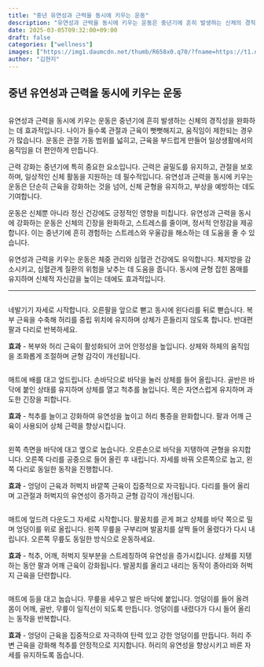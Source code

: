 ```yaml
---
title: "중년 유연성과 근력을 동시에 키우는 운동"
description: "유연성과 근력을 동시에 키우는 운동은 중년기에 흔히 발생하는 신체의 경직성을 완화하는 데 효과적입니다. 나이가 들수록 관절과 근육이 뻣뻣해지고, 움직임이 제한되는 경우가 많습니다. 운동은 관절 가동 범위를 넓히고, 근육을 부드럽게 만들어 일상생활에서의 움직임을 더 편안"
date: 2025-03-05T09:32:00+09:00
draft: false
categories: ["wellness"]
images: ["https://img1.daumcdn.net/thumb/R658x0.q70/?fname=https://t1.daumcdn.net/news/202501/14/tenbody/20250114173002503hscv.jpg", "https://t1.daumcdn.net/news/202501/14/tenbody/20250114173003094siao.gif", "https://t1.daumcdn.net/news/202501/14/tenbody/20250114173003489kosa.gif", "https://t1.daumcdn.net/news/202501/14/tenbody/20250114173003868husk.gif", "https://t1.daumcdn.net/news/202501/14/tenbody/20250114173004376hanl.gif"]
author: "김현지"
---
```


<h2 >중년 유연성과 근력을 동시에 키우는 운동</h2> <figure ><img src="https://img1.daumcdn.net/thumb/R658x0.q70/?fname=https://t1.daumcdn.net/news/202501/14/tenbody/20250114173002503hscv.jpg" alt=""/></figure> <p>유연성과 근력을 동시에 키우는 운동은 중년기에 흔히 발생하는 신체의 경직성을 완화하는 데 효과적입니다. 나이가 들수록 관절과 근육이 뻣뻣해지고, 움직임이 제한되는 경우가 많습니다. 운동은 관절 가동 범위를 넓히고, 근육을 부드럽게 만들어 일상생활에서의 움직임을 더 편안하게 만듭니다.</p> <p>근력 강화는 중년기에 특히 중요한 요소입니다. 근력은 골밀도를 유지하고, 관절을 보호하며, 일상적인 신체 활동을 지원하는 데 필수적입니다. 유연성과 근력을 동시에 키우는 운동은 단순히 근육을 강화하는 것을 넘어, 신체 균형을 유지하고, 부상을 예방하는 데도 기여합니다.</p> <p>운동은 신체뿐 아니라 정신 건강에도 긍정적인 영향을 미칩니다. 유연성과 근력을 동시에 강화하는 운동은 신체의 긴장을 완화하고, 스트레스를 줄이며, 정서적 안정감을 제공합니다. 이는 중년기에 흔히 경험하는 스트레스와 우울감을 해소하는 데 도움을 줄 수 있습니다.</p> <p>유연성과 근력을 키우는 운동은 체중 관리와 심혈관 건강에도 유익합니다. 체지방을 감소시키고, 심혈관계 질환의 위험을 낮추는 데 도움을 줍니다. 동시에 균형 잡힌 몸매를 유지하며 신체적 자신감을 높이는 데에도 효과적입니다.</p> <hr /> <figure ><img src="https://t1.daumcdn.net/news/202501/14/tenbody/20250114173003094siao.gif" alt=""/></figure> <p>네발기기 자세로 시작합니다. 오른팔을 앞으로 뻗고 동시에 왼다리를 뒤로 뻗습니다. 복부 근육을 수축해 허리를 중립 위치에 유지하며 상체가 흔들리지 않도록 합니다. 반대편 팔과 다리로 반복하세요.</p> <p><strong>효과</strong> - 복부와 허리 근육이 활성화되어 코어 안정성을 높입니다. 상체와 하체의 움직임을 조화롭게 조절하며 균형 감각이 개선됩니다.</p> <figure ><img src="https://t1.daumcdn.net/news/202501/14/tenbody/20250114173003489kosa.gif" alt=""/></figure> <p>매트에 배를 대고 엎드립니다. 손바닥으로 바닥을 눌러 상체를 들어 올립니다. 골반은 바닥에 붙인 상태를 유지하며 상체를 열고 척추를 늘입니다. 목은 자연스럽게 유지하며 과도한 긴장을 피합니다.</p> <p><strong>효과</strong> - 척추를 늘이고 강화하여 유연성을 높이고 허리 통증을 완화합니다. 팔과 어깨 근육이 사용되어 상체 근력을 향상시킵니다.</p> <figure ><img src="https://t1.daumcdn.net/news/202501/14/tenbody/20250114173003868husk.gif" alt=""/></figure> <p>왼쪽 측면을 바닥에 대고 옆으로 눕습니다. 오른손으로 바닥을 지탱하여 균형을 유지합니다. 오른쪽 다리를 공중으로 들어 올린 후 내립니다. 자세를 바꿔 오른쪽으로 눕고, 왼쪽 다리로 동일한 동작을 진행합니다.</p> <p><strong>효과</strong> - 엉덩이 근육과 허벅지 바깥쪽 근육이 집중적으로 자극됩니다. 다리를 들어 올리며 고관절과 허벅지의 유연성이 증가하고 균형 감각이 개선됩니다.</p> <figure ><img src="https://t1.daumcdn.net/news/202501/14/tenbody/20250114173004376hanl.gif" alt=""/></figure> <p>매트에 엎드려 다운도그 자세로 시작합니다. 팔꿈치를 곧게 펴고 상체를 바닥 쪽으로 밀며 엉덩이를 위로 올립니다. 왼쪽 무릎을 구부리며 발꿈치를 살짝 들어 올렸다가 다시 내립니다. 오른쪽 무릎도 동일한 방식으로 운동하세요.</p> <p><strong>효과</strong> - 척추, 어깨, 허벅지 뒷부분을 스트레칭하여 유연성을 증가시킵니다. 상체를 지탱하는 동안 팔과 어깨 근육이 강화됩니다. 발꿈치를 올리고 내리는 동작이 종아리와 허벅지 근육을 단련합니다.</p> <figure ><img src="https://t1.daumcdn.net/news/202501/14/tenbody/20250114173004609xmmu.gif" alt=""/></figure> <p>매트에 등을 대고 눕습니다. 무릎을 세우고 발은 바닥에 붙입니다. 엉덩이를 들어 올려 몸이 어깨, 골반, 무릎이 일직선이 되도록 만듭니다. 엉덩이를 내렸다가 다시 들어 올리는 동작을 반복합니다.</p> <p><strong>효과</strong> - 엉덩이 근육을 집중적으로 자극하여 탄력 있고 강한 엉덩이를 만듭니다. 허리 주변 근육을 강화해 척추를 안정적으로 지지합니다. 허리의 유연성을 향상시키고 바른 자세를 유지하도록 돕습니다.</p>